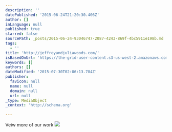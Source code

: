 ```yaml
---
description: ''
datePublished: '2015-06-24T21:20:30.406Z'
author: []
inLanguage: null
published: true
starred: false
sourcePath: _posts/2015-06-24-93046747-2087-4243-869f-4bc5911e198b.md
tags:
  - ''
title: 'http://jeffreyandjuliawoods.com/'
isBasedOnUrl: 'https://the-grid-user-content.s3-us-west-2.amazonaws.com/d0c5750e-40e1-4773-a3d1-e207d0e61fa7.jpg'
keywords: []
authors: []
dateModified: '2015-07-30T02:06:13.784Z'
publisher:
  favicon: null
  name: null
  domain: null
  url: null
_type: MediaObject
_context: 'http://schema.org'

---
```

Veiw more of our work ![](https://the-grid-user-content.s3-us-west-2.amazonaws.com/d0c5750e-40e1-4773-a3d1-e207d0e61fa7.jpg)
